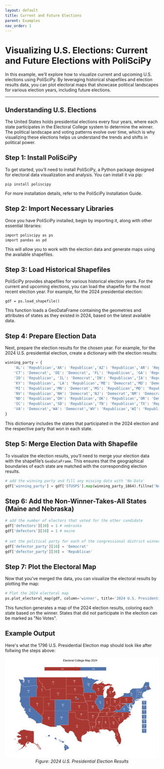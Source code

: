 ```yaml
---
layout: default
title: Current and Future Elections
parent: Examples
nav_order: 1
---
```


# Visualizing U.S. Elections: Current and Future Elections with PoliSciPy

In this example, we’ll explore how to visualize current and upcoming U.S. elections using PoliSciPy. By leveraging historical shapefiles and election results data, you can plot electoral maps that showcase political landscapes for various election years, including future elections.

---

## Understanding U.S. Elections

The United States holds presidential elections every four years, where each state participates in the Electoral College system to determine the winner. The political landscape and voting patterns evolve over time, which is why visualizing these elections helps us understand the trends and shifts in political power.

## Step 1: Install PoliSciPy

To get started, you’ll need to install PoliSciPy, a Python package designed for electoral data visualization and analysis. You can install it via pip:

```
pip install poliscipy
```

For more installation details, refer to the PoliSciPy Installation Guide.

## Step 2: Import Necessary Libraries

Once you have PoliSciPy installed, begin by importing it, along with other essential libraries:

```
import poliscipy as ps
import pandas as pd
```

This will allow you to work with the election data and generate maps using the available shapefiles.

## Step 3: Load Historical Shapefiles

PoliSciPy provides shapefiles for various historical election years. For the current and upcoming elections, you can load the shapefile for the most recent election year. For example, for the 2024 presidential election:

```
gdf = ps.load_shapefile()
```

This function loads a GeoDataFrame containing the geometries and attributes of states as they existed in 2024, based on the latest available data.

## Step 4: Prepare Election Data

Next, prepare the election results for the chosen year. For example, for the 2024 U.S. presidential election, create a dictionary with the election results:

```python
winning_party = {
    'AL': 'Republican','AK': 'Republican','AZ': 'Republican','AR': 'Republican','CA': 'Democrat','CO': 'Democrat',
    'CT': 'Democrat', 'DE': 'Democrat', 'FL': 'Republican', 'GA': 'Republican', 'HI': 'Democrat', 
    'ID': 'Republican', 'IL': 'Democrat','IN': 'Republican','IA': 'Republican','KS': 'Republican',
    'KY': 'Republican', 'LA': 'Republican','ME': 'Democrat','MD': 'Democrat','MA': 'Democrat',
    'MI': 'Republican','MN': 'Democrat','MS': 'Republican','MO': 'Republican','MT': 'Republican','NE': 'Republican',
    'NV': 'Republican','NH': 'Democrat','NJ': 'Democrat','NM': 'Democrat','NY': 'Democrat','NC': 'Republican',
    'ND': 'Republican','OH': 'Republican','OK': 'Republican','OR': 'Democrat','PA': 'Republican','RI': 'Democrat',
    'SC': 'Republican','SD': 'Republican','TN': 'Republican','TX': 'Republican','UT': 'Republican','VT': 'Democrat',
    'VA': 'Democrat','WA': 'Democrat','WV': 'Republican','WI': 'Republican','WY': 'Republican', 'DC': 'Democrat'
}
```

This dictionary includes the states that participated in the 2024 election and the respective party that won in each state.

## Step 5: Merge Election Data with Shapefile

To visualize the election results, you’ll need to merge your election data with the shapefile’s `GeoDataFrame`. This ensures that the geographical boundaries of each state are matched with the corresponding election results.

```python
# add the winning party and fill any missing data with 'No Data'
gdf['winning_party'] = gdf['STUSPS'].map(winning_party_1864).fillna('Not a State')
```

## Step 6: Add the Non-Winner-Takes-All States (Maine and Nebraska)

```python
# add the number of electors that voted for the other candidate
gdf['defectors'][10] = 1 # nebraska
gdf['defectors'][38] = 1 # maine

# set the political party for each of the congressional district winners
gdf['defector_party'][10] = 'Democrat'
gdf['defector_party'][38] = 'Republican'
```

## Step 7: Plot the Electoral Map

Now that you’ve merged the data, you can visualize the electoral results by plotting the map:

```python
# Plot the 2024 electoral map
ps.plot_electoral_map(gdf, column='winner', title='2024 U.S. Presidential Election')
```

This function generates a map of the 2024 election results, coloring each state based on the winner. States that did not participate in the election can be marked as "No Votes".

## Example Output

Here's what the 1796 U.S. Presidential Election map should look like after follwing the steps above:

<div align="center"> <img src="assets/election_2024.png" alt="2024 U.S. Presidential Election Map" width="974"> <div style="text-align: center;"><em>Figure: 2024 U.S. Presidential Election Results</em></div> </div>